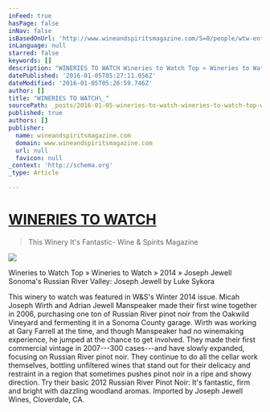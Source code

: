```yaml
---
inFeed: true
hasPage: false
inNav: false
isBasedOnUrl: 'http://www.wineandspiritsmagazine.com/S=0/people/wtw-entry/joseph-jewell'
inLanguage: null
starred: false
keywords: []
description: "WINERIES TO WATCH Wineries to Watch Top » Wineries to Watch » 2014 » Joseph Jewell    Sonoma’s Russian River Valley: Joseph Jewell by Luke Sykora \_\_\_luke_sykora"
datePublished: '2016-01-05T05:27:11.056Z'
dateModified: '2016-01-05T05:26:59.746Z'
author: []
title: "WINERIES TO WATCH\_"
sourcePath: _posts/2016-01-05-wineries-to-watch-wineries-to-watch-top-wineries-to-watch.md
published: true
authors: []
publisher:
  name: wineandspiritsmagazine.com
  domain: www.wineandspiritsmagazine.com
  url: null
  favicon: null
_context: 'http://schema.org'
_type: Article

---
```

# [WINERIES TO WATCH ][0]

> This Winery It's Fantastic- Wine & Spirits Magazine

![](https://the-grid-user-content.s3-us-west-2.amazonaws.com/76749a74-47ea-485f-a01b-c0f05dfe2e19.jpg)

Wineries to Watch Top » Wineries to Watch » 2014 » Joseph Jewell Sonoma's Russian River Valley: Joseph Jewell by Luke Sykora  

This winery to watch was featured in W&S's Winter 2014 issue. Micah Joseph Wirth and Adrian Jewell Manspeaker made their first wine together in 2006, purchasing one ton of Russian River pinot noir from the Oakwild Vineyard and fermenting it in a Sonoma County garage. Wirth was working at Gary Farrell at the time, and though Manspeaker had no winemaking experience, he jumped at the chance to get involved. They made their first commercial vintage in 2007---300 cases---and have slowly expanded, focusing on Russian River pinot noir. They continue to do all the cellar work themselves, bottling unfiltered wines that stand out for their delicacy and restraint in a region that sometimes pushes pinot noir in a ripe and showy direction. Try their basic 2012 Russian River Pinot Noir: It's fantastic, firm and bright with dazzling woodland aromas. Imported by Joseph Jewell Wines, Cloverdale, CA.

[0]: http://www.wineandspiritsmagazine.com/S=0/people/wtw-entry/joseph-jewell